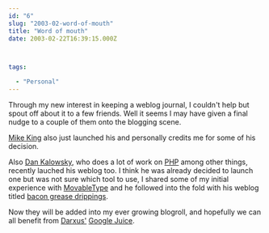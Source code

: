 ```yaml
---
id: "6"
slug: "2003-02-word-of-mouth"
title: "Word of mouth"
date: 2003-02-22T16:39:15.000Z



tags:

  - "Personal"
---
```

<div class="sqs-html-content">
  <p>Through my new interest in keeping a weblog journal, I couldn't help but spout off about it to a few friends.   Well it seems I may have given a final nudge to a couple of them onto the blogging scene.</p>
<p><a href="http://www.webcodefocus.com/" title="Mike's Blog">Mike King</a> also just launched his and personally credits me for some of his decision.</p>
<p>Also <a href="http://www.deadmime.org/~dank/about.html" title="Personnel Identification Area">Dan Kalowsky</a>, who does a lot of work on <a href="http://www.php.net/">PHP</a> among other things, recently lauched his weblog too.  I think he was already decided to launch one but was not sure which tool to use, I shared some of my initial experience with <a href="http://www.movabletype.org/">MovableType</a> and he followed into the fold with his weblog titled <a href="http://www.deadmime.org/~dank/blog/">bacon grease drippings</a>.</p>
<p>Now they will be added into my ever growing blogroll, and hopefully we can all benefit from <a href="http://www.chaosreigns.com/" title="Welcome to my sweet oblivion">Darxus'</a> <a href="http://www.catb.org/~esr/jargon/html/entry/google-juice.html">Google Juice</a>.</p>
</div>
